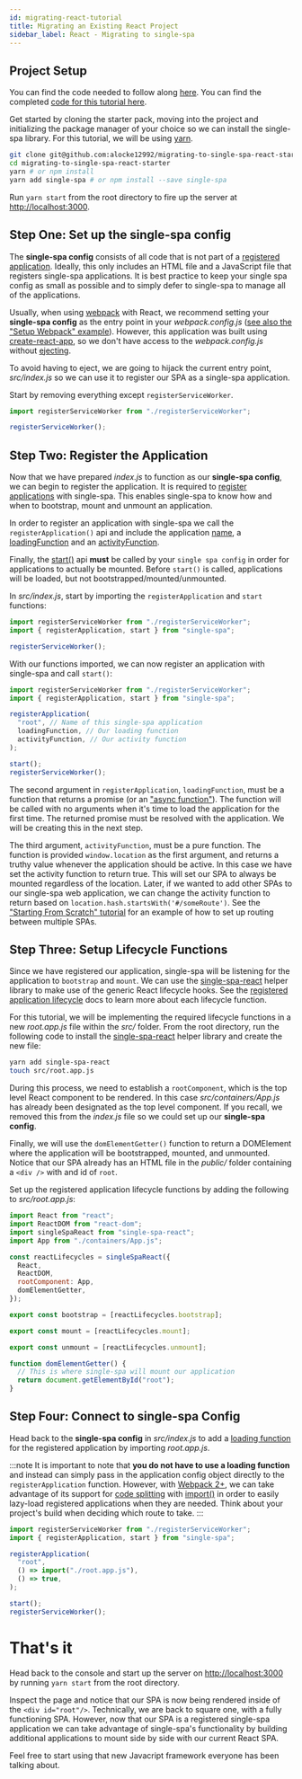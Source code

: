 ```yaml
---
id: migrating-react-tutorial
title: Migrating an Existing React Project
sidebar_label: React - Migrating to single-spa
---
```


## Project Setup

You can find the code needed to follow along [here](https://github.com/alocke12992/migrating-to-single-spa-react-starter). You can find the completed [code for this tutorial here](https://github.com/alocke12992/migrating-to-single-spa-react).

Get started by cloning the starter pack, moving into the project and initializing the package manager of your choice so we can install the single-spa library. For this tutorial, we will be using [yarn](https://yarnpkg.com/en/).

```bash
git clone git@github.com:alocke12992/migrating-to-single-spa-react-starter.git
cd migrating-to-single-spa-react-starter
yarn # or npm install
yarn add single-spa # or npm install --save single-spa
```

Run `yarn start` from the root directory to fire up the server at [http://localhost:3000](http://localhost:3000).

## Step One: Set up the single-spa config

The **single-spa config** consists of all code that is not part of a [registered application](configuration#registeringapplications). Ideally, this only includes an HTML file and a JavaScript file that registers single-spa applications. It is best practice to keep your single spa config as small as possible and to simply defer to single-spa to manage all of the applications.

Usually, when using [webpack](https://webpack.js.org/) with React, we recommend setting your **single-spa config** as the entry point in your _webpack.config.js_ ([see also the "Setup Webpack" example](starting-from-scratch.md#1b-setup-webpack)). However, this application was built using [create-react-app](https://github.com/facebook/create-react-app), so we don't have access to the _webpack.config.js_ without [ejecting](https://github.com/facebook/create-react-app/blob/master/packages/react-scripts/template/README.md#npm-run-eject).

To avoid having to eject, we are going to hijack the current entry point, _src/index.js_ so we can use it to register our SPA as a single-spa application.

Start by removing everything except `registerServiceWorker`.

```js title="src/index.js"
import registerServiceWorker from "./registerServiceWorker";

registerServiceWorker();
```

## Step Two: Register the Application

Now that we have prepared _index.js_ to function as our **single-spa config**, we can begin to register the application. It is required to [register applications](https://single-spa.js.org/docs/configuration#registering-applications) with single-spa. This enables single-spa to know how and when to bootstrap, mount and unmount an application.

In order to register an application with single-spa we call the `registerApplication()` api and include the application [name](configuration#application-name), a [loadingFunction](configuration#loading-function-or-application) and an [activityFunction](configuration#activity-function).

Finally, the [start()](api.md#start) api **must** be called by your `single spa config` in order for applications to actually be mounted. Before `start()` is called, applications will be loaded, but not bootstrapped/mounted/unmounted.

In _src/index.js_, start by importing the `registerApplication` and `start` functions:

```js {2} title="src/index.js"
import registerServiceWorker from "./registerServiceWorker";
import { registerApplication, start } from "single-spa";

registerServiceWorker();
```

With our functions imported, we can now register an application with single-spa and call `start()`:

```js {4-8,10} title="src/index.js"
import registerServiceWorker from "./registerServiceWorker";
import { registerApplication, start } from "single-spa";

registerApplication(
  "root", // Name of this single-spa application
  loadingFunction, // Our loading function
  activityFunction, // Our activity function
);

start();
registerServiceWorker();
```

The second argument in `registerApplication`, `loadingFunction`, must be a function that returns a promise (or an ["async function"](https://ponyfoo.com/articles/understanding-javascript-async-await)). The function will be called with no arguments when it's time to load the application for the first time. The returned promise must be resolved with the application. We will be creating this in the next step.

The third argument, `activityFunction`, must be a pure function. The function is provided `window.location` as the first argument, and returns a truthy value whenever the application should be active. In this case we have set the activity function to return true. This will set our SPA to always be mounted regardless of the location. Later, if we wanted to add other SPAs to our single-spa web application, we can change the activity function to return based on `location.hash.startsWith('#/someRoute')`. See the ["Starting From Scratch" tutorial](starting-from-scratch.md#b-register-the-application) for an example of how to set up routing between multiple SPAs.

## Step Three: Setup Lifecycle Functions

Since we have registered our application, single-spa will be listening for the application to `bootstrap` and `mount`. We can use the [single-spa-react](ecosystem-react.md) helper library to make use of the generic React lifecycle hooks. See the [registered application lifecycle](building-applications.md#registered-application-lifecycle) docs to learn more about each lifecycle function.

For this tutorial, we will be implementing the required lifecycle functions in a new _root.app.js_ file within the _src/_ folder. From the root directory, run the following code to install the [single-spa-react](https://github.com/single-spa/single-spa-react) helper library and create the new file:

```bash
yarn add single-spa-react
touch src/root.app.js
```

During this process, we need to establish a `rootComponent`, which is the top level React component to be rendered. In this case _src/containers/App.js_ has already been designated as the top level component. If you recall, we removed this from the _index.js_ file so we could set up our **single-spa config**.

Finally, we will use the `domElementGetter()` function to return a DOMElement where the application will be bootstrapped, mounted, and unmounted. Notice that our SPA already has an HTML file in the _public/_ folder containing a `<div />` with and id of `root`.

Set up the registered application lifecycle functions by adding the following to _src/root.app.js_:

```js
import React from "react";
import ReactDOM from "react-dom";
import singleSpaReact from "single-spa-react";
import App from "./containers/App.js";

const reactLifecycles = singleSpaReact({
  React,
  ReactDOM,
  rootComponent: App,
  domElementGetter,
});

export const bootstrap = [reactLifecycles.bootstrap];

export const mount = [reactLifecycles.mount];

export const unmount = [reactLifecycles.unmount];

function domElementGetter() {
  // This is where single-spa will mount our application
  return document.getElementById("root");
}
```

## Step Four: Connect to single-spa Config

Head back to the **single-spa config** in _src/index.js_ to add a [loading function](configuration#loading-function) for the registered application by importing _root.app.js_.

:::note
It is important to note that **you do not have to use a loading function** and instead can simply pass in the application config object directly to the `registerApplication` function. However, with [Webpack 2+](https://webpack.js.org/), we can take advantage of its support for [code splitting](https://webpack.js.org/guides/code-splitting/) with [import()](https://webpack.js.org/api/module-methods/#import) in order to easily lazy-load registered applications when they are needed. Think about your project's build when deciding which route to take.
:::

```js {8} title="src/index.js"
import registerServiceWorker from "./registerServiceWorker";
import { registerApplication, start } from "single-spa";

registerApplication(
  "root",
  () => import("./root.app.js"),
  () => true,
);

start();
registerServiceWorker();
```

# That's it

Head back to the console and start up the server on [http://localhost:3000](http://localhost:3000) by running `yarn start` from the root directory.

Inspect the page and notice that our SPA is now being rendered inside of the `<div id="root"/>`. Technically, we are back to square one, with a fully functioning SPA. However, now that our SPA is a registered single-spa application we can take advantage of single-spa's functionality by building additional applications to mount side by side with our current React SPA.

Feel free to start using that new Javacript framework everyone has been talking about.
